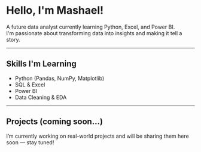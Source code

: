 # Hello, I'm Mashael!

A future data analyst currently learning Python, Excel, and Power BI.  
I'm passionate about transforming data into insights and making it tell a story. 

---

## Skills I'm Learning
- Python (Pandas, NumPy, Matplotlib)
- SQL & Excel
- Power BI
- Data Cleaning & EDA

---

## Projects (coming soon...)
I’m currently working on real-world projects and will be sharing them here soon — stay tuned! 
